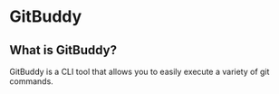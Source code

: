 # GitBuddy

## What is GitBuddy?

GitBuddy is a CLI tool that allows you to easily execute a variety of git commands.



